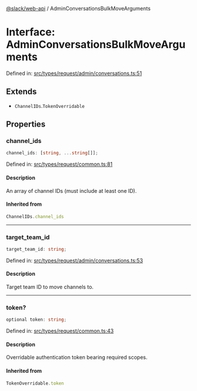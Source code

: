 [@slack/web-api](../index.md) / AdminConversationsBulkMoveArguments

# Interface: AdminConversationsBulkMoveArguments

Defined in: [src/types/request/admin/conversations.ts:51](https://github.com/slackapi/node-slack-sdk/blob/main/packages/web-api/src/types/request/admin/conversations.ts#L51)

## Extends

- `ChannelIDs`.`TokenOverridable`

## Properties

### channel\_ids

```ts
channel_ids: [string, ...string[]];
```

Defined in: [src/types/request/common.ts:81](https://github.com/slackapi/node-slack-sdk/blob/main/packages/web-api/src/types/request/common.ts#L81)

#### Description

An array of channel IDs (must include at least one ID).

#### Inherited from

```ts
ChannelIDs.channel_ids
```

***

### target\_team\_id

```ts
target_team_id: string;
```

Defined in: [src/types/request/admin/conversations.ts:53](https://github.com/slackapi/node-slack-sdk/blob/main/packages/web-api/src/types/request/admin/conversations.ts#L53)

#### Description

Target team ID to move channels to.

***

### token?

```ts
optional token: string;
```

Defined in: [src/types/request/common.ts:43](https://github.com/slackapi/node-slack-sdk/blob/main/packages/web-api/src/types/request/common.ts#L43)

#### Description

Overridable authentication token bearing required scopes.

#### Inherited from

```ts
TokenOverridable.token
```
